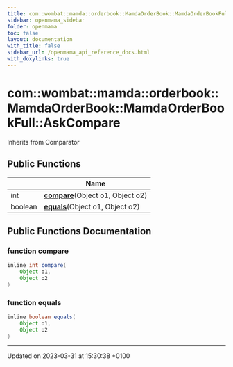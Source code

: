 ```yaml
---
title: com::wombat::mamda::orderbook::MamdaOrderBook::MamdaOrderBookFull::AskCompare
sidebar: openmama_sidebar
folder: openmama
toc: false
layout: documentation
with_title: false
sidebar_url: /openmama_api_reference_docs.html
with_doxylinks: true
---
```


# com::wombat::mamda::orderbook::MamdaOrderBook::MamdaOrderBookFull::AskCompare





Inherits from Comparator

## Public Functions

|                | Name           |
| -------------- | -------------- |
| int | **[compare](classcom_1_1wombat_1_1mamda_1_1orderbook_1_1MamdaOrderBook_1_1MamdaOrderBookFull_1_1AskCompare.html#function-compare)**(Object o1, Object o2) |
| boolean | **[equals](classcom_1_1wombat_1_1mamda_1_1orderbook_1_1MamdaOrderBook_1_1MamdaOrderBookFull_1_1AskCompare.html#function-equals)**(Object o1, Object o2) |

## Public Functions Documentation

### function compare

```java
inline int compare(
    Object o1,
    Object o2
)
```


### function equals

```java
inline boolean equals(
    Object o1,
    Object o2
)
```


-------------------------------

Updated on 2023-03-31 at 15:30:38 +0100